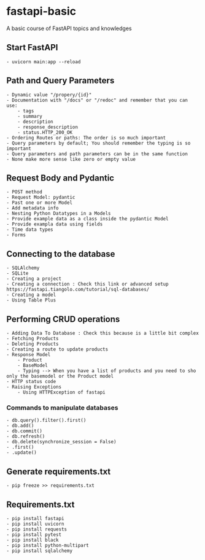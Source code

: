 # fastapi-basic
A basic course of FastAPI topics and knowledges

## Start FastAPI
    - uvicorn main:app --reload

## Path and Query Parameters
    - Dynamic value "/propery/{id}"
    - Documentation with "/docs" or "/redoc" and remember that you can use: 
        - tags
        - summary
        - description
        - response_description
        - status.HTTP_200_OK
    - Ordering Routes or paths: The order is so much important
    - Query parameters by default; You should remember the typing is so important
    - Query parameters and path parameters can be in the same function
    - None make more sense like zero or empty value

## Request Body and Pydantic
    - POST method
    - Request Model: pydantic
    - Past one or more Model
    - Add metadata info
    - Nesting Python Datatypes in a Models
    - Provide example data as a class inside the pydantic Model
    - Provide exampla data using fields
    - Time data types
    - Forms 

## Connecting to the database
    - SQLAlchemy
    - SQLite
    - Creating a project 
    - Creating a connection : Check this link or advanced setup https://fastapi.tiangolo.com/tutorial/sql-databases/
    - Creating a model
    - Using Table Plus

## Performing CRUD operations
    - Adding Data To Database : Check this because is a little bit complex
    - Fetching Products
    - Deleting Products
    - Creating a route to update products
    - Response Model
        - Product 
        - BaseModel
        - Typing --> When you have a list of products and you need to sho only the basemodel or the Product model
    - HTTP status code
    - Raising Exceptions
        - Using HTTPException of fastapi

### Commands to manipulate databases
    - db.query().filter().first()
    - db.add()
    - db.commit()
    - db.refresh()
    - db.delete(synchronize_session = False)
    - .first()
    - .update()

## Generate requirements.txt
    - pip freeze >> requirements.txt

## Requirements.txt
    - pip install fastapi
    - pip install uvicorn
    - pip install requests
    - pip install pytest
    - pip install black
    - pip install python-multipart
    - pip install sqlalchemy